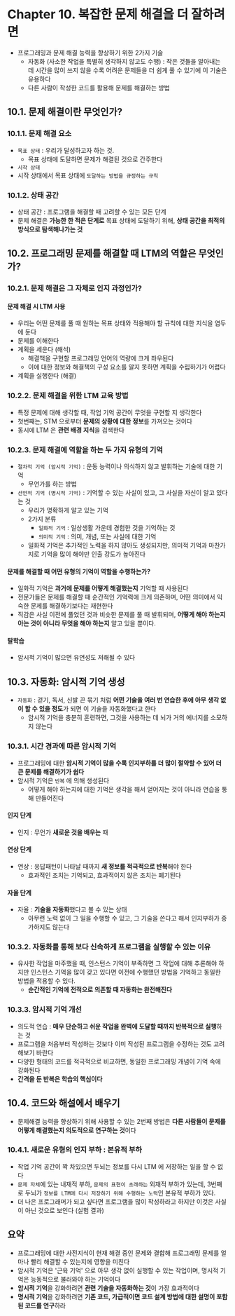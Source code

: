 # Chapter 10. 복잡한 문제 해결을 더 잘하려면
- 프로그래밍과 문제 해결 능력을 향상하기 위한 2가지 기술
  - 자동화 (사소한 작업을 특별히 생각하지 않고도 수행) : 작은 것들을 알아내는 데 시간을 많이 쓰지 않을 수록 어려운 문제들을 더 쉽게 풀 수 있기에 이 기술은 유용하다
  - 다른 사람이 작성한 코드를 활용해 문제를 해결하는 방법 

## 10.1. 문제 해결이란 무엇인가?
### 10.1.1. 문제 해결 요소
- `목표 상태` : 우리가 달성하고자 하는 것.
  - 목표 상태에 도달하면 문제가 해결된 것으로 간주한다
- `시작 상태`
- 시작 상태에서 목표 상태에 `도달하는 방법을 규정하는 규칙`

### 10.1.2. 상태 공간
- 상태 공간 : 프로그램을 해결할 때 고려할 수 있는 모든 단계
- 문제 해결은 **가능한 한 적은 단계로** 목표 상태에 도달하기 위해, **상태 공간을 최적의 방식으로 탐색해나가는 것**

## 10.2. 프로그래밍 문제를 해결할 때 LTM의 역할은 무엇인가?
### 10.2.1. 문제 해결은 그 자체로 인지 과정인가?
#### 문제 해결 시 LTM 사용
- 우리는 어떤 문제를 풀 때 원하는 목표 상태와 적용해야 할 규칙에 대한 지식을 염두에 둔다
- 문제를 이해한다
- 계획을 세운다 (해석)
  - 해결책을 구현할 프로그래밍 언어의 역량에 크게 좌우된다
  - 이에 대한 정보와 해결책의 구성 요소를 알지 못하면 계획을 수립하기가 어렵다
- 계획을 실행한다 (해결)

### 10.2.2. 문제 해결을 위한 LTM 교육 방법
- 특정 문제에 대해 생각할 때, 작업 기억 공간이 무엇을 구현할 지 생각한다 
- 첫번째는, STM 으로부터 **문제의 상황에 대한 정보**를 가져오는 것이다
- 동시에 LTM 은 **관련 배경 지식**을 검색한다

### 10.2.3. 문제 해결에 역할을 하는 두 가지 유형의 기억
- `절차적 기억 (암시적 기억)` : 운동 능력이나 의식하지 않고 발휘하는 기술에 대한 기억
  - 무언가를 하는 방법
- `선언적 기억 (명시적 기억)` : 기억할 수 있는 사실이 있고, 그 사실을 자신이 알고 있다는 것
  - 우리가 명확하게 알고 있는 기억
  - 2가지 분류
    - `일화적 기억` : 일상생활 가운데 경험한 것을 기억하는 것
    - `의미적 기억` : 의미, 개념, 또는 사실에 대한 기억
  - 일화적 기억은 추가적인 노력을 하지 않아도 생성되지만, 의미적 기억과 마찬가지로 기억을 많이 해야만 인출 강도가 높아진다

#### 문제를 해결할 때 어떤 유형의 기억이 역할을 수행하는가?
- 일화적 기억은 **과거에 문제를 어떻게 해결했는지** 기억할 때 사용된다
- 전문가들은 문제를 해결할 때 순간적인 기억력에 크게 의존하며, 어떤 의미에서 익숙한 문제를 해결하기보다는 재현한다
- 직감은 사실 이전에 풀었던 것과 비슷한 문제를 풀 때 발휘되며, **어떻게 해야 하는지 아는 것이 아니라 무엇을 해야 하는지** 알고 있을 뿐이다.

#### 탈학습
- 암시적 기억이 많으면 유연성도 저해될 수 있다

## 10.3. 자동화: 암시적 기억 생성
- `자동화` : 걷기, 독서, 신발 끈 묶기 처럼 **어떤 기술을 여러 번 연습한 후에 아무 생각 없이 할 수 있을 정도**가 되면 이 기술을 자동화했다고 한다
  - 암시적 기억을 충분히 훈련하면, 그것을 사용하는 데 뇌가 거의 에너지를 소모하지 않는다

### 10.3.1. 시간 경과에 따른 암시적 기억
- 프로그래밍에 대한 **암시적 기억이 많을 수록 인지부하를 더 많이 절약할 수 있어 더 큰 문제를 해결하기가 쉽다**
- 암시적 기억은 `반복` 에 의해 생성된다
  - 어떻게 해야 하는지에 대한 기억은 생각을 해서 얻어지는 것이 아니라 연습을 통해 만들어진다

#### 인지 단계
- 인지 : 무언가 **새로운 것을 배우는** 때

#### 연상 단계
- 연상 : 응답패턴이 나타날 때까지 **새 정보를 적극적으로 반복**해야 한다
  - 효과적인 조치는 기억되고, 효과적이지 않은 조치는 폐기된다

#### 자율 단계
- 자율 : **기술을 자동화**했다고 볼 수 있는 상태
  - 아무런 노력 없이 그 일을 수행할 수 있고, 그 기술을 쓴다고 해서 인지부하가 증가하지도 않는다

### 10.3.2. 자동화를 통해 보다 신속하게 프로그램을 실행할 수 있는 이유
- 유사한 작업을 마주했을 때, 인스턴스 기억이 부족하면 그 작업에 대해 추론해야 하지만 인스턴스 기억을 많이 갖고 있다면 이전에 수행했던 방법을 기억하고 동일한 방법을 적용할 수 있다.
  - **순간적인 기억에 전적으로 의존할 때 자동화는 완전해진다**

### 10.3.3. 암시적 기억 개선
- 의도적 연습 : **매우 단순하고 쉬운 작업을 완벽에 도달할 때까지 반복적으로 실행**하는 것
- 프로그램을 처음부터 작성하는 것보다 이미 작성된 프로그램을 수정하는 것도 고려해보기 바란다
- 다양한 형태의 코드를 적극적으로 비교하면, 동일한 프로그래밍 개념이 기억 속에 강화된다
- **간격을 둔 반복은 학습의 핵심이다**

## 10.4. 코드와 해설에서 배우기
- 문제해결 능력을 향상하기 위해 사용할 수 있는 2번째 방법은 **다른 사람들이 문제를 어떻게 해결했는지 의도적으로 연구하는 것**이다

### 10.4.1. 새로운 유형의 인지 부하 : 본유적 부하
- 작업 기억 공간이 꽉 차있으면 두뇌는 정보를 다시 LTM 에 저장하는 일을 할 수 없다
- `문제 자체`에 있는 내재적 부하, `문제의 표현이 초래하는` 외재적 부하가 있는데, 3번째로 두뇌가 `정보를 LTM에 다시 저장하기 위해 수행하는 노력`인 본유적 부하가 있다.
- 더 나은 프로그래머가 되고 싶다면 프로그램을 많이 작성하라고 하지만 이것은 사실이 아닌 것으로 보인다 (실험 결과)

## 요약
- 프로그래밍에 대한 사전지식이 현재 해결 중인 문제와 결합해 프로그래밍 문제를 얼마나 빨리 해결할 수 있는지에 영향을 미친다
- 암시적 기억은 '근육 기억' 으로 아무 생각 없이 실행할 수 있는 작업이며, 명시적 기억은 능동적으로 불러와야 하는 기억이다
- **암시적 기억**을 강화하려면 **관련 기술을 자동화하는 것**이 가장 효과적이다
- **명시적 기억**을 강화하려면 **기존 코드, 가급적이면 코드 설계 방법에 대한 설명이 포함된 코드를 연구**하라